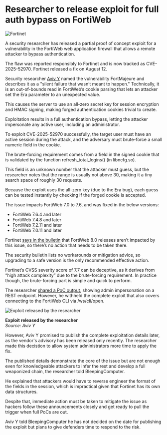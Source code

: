 # Researcher to release exploit for full auth bypass on FortiWeb

![Fortinet](https://www.bleepstatic.com/content/hl-images/2024/02/09/Fortinet.jpg)

A security researcher has released a partial proof of concept exploit for a vulnerability in the FortiWeb web application firewall that allows a remote attacker to bypass authentication.

The flaw was reported responsibly to Fortinet and is now tracked as CVE-2025-52970\. Fortinet released a fix on August 12.

Security researcher [Aviv Y](https://x.com/0x%5Fshaq) named the vulnerability FortMajeure and describes it as a "silent failure that wasn’t meant to happen." Technically, it is an out-of-bounds read in FortiWeb’s cookie parsing that lets an attacker set the Era parameter to an unexpected value.

This causes the server to use an all-zero secret key for session encryption and HMAC signing, making forged authentication cookies trivial to create.

Exploitation results in a full authentication bypass, letting the attacker impersonate any active user, including an administrator.

To exploit CVE-2025-52970 successfully, the target user must have an active session during the attack, and the adversary must brute-force a small numeric field in the cookie.

The brute-forcing requirement comes from a field in the signed cookie that is validated by the function refresh_total_logins() (in libncfg.so).

This field is an unknown number that the attacker must guess, but the researcher notes that the range is usually not above 30, making it a tiny search space of roughly 30 requests.

Because the exploit uses the all-zero key (due to the Era bug), each guess can be tested instantly by checking if the forged cookie is accepted.

The issue impacts FortiWeb 7.0 to 7.6, and was fixed in the below versions:

* FortiWeb 7.6.4 and later
* FortiWeb 7.4.8 and later
* FortiWeb 7.2.11 and later
* FortiWeb 7.0.11 and later

Fortinet [says in the bulletin](https://www.fortiguard.com/psirt/FG-IR-25-448) that FortiWeb 8.0 releases aren’t impacted by this issue, so there’s no action that needs to be taken there.

The security bulletin lists no workarounds or mitigation advice, so upgrading to a safe version is the only recommended effective action.

Fortinet’s CVSS severity score of 7.7 can be deceptive, as it derives from “high attack complexity” due to the brute-forcing requirement. In practice though, the brute-forcing part is simple and quick to perform.

The researcher [shared a PoC output](https://pwner.gg/blog/2025-08-13-fortiweb-cve-2025-52970), showing admin impersonation on a REST endpoint. However, he withheld the complete exploit that also covers connecting to the FortiWeb CLI via /ws/cli/open.

![Exploit released by the researcher](https://www.bleepstatic.com/images/news/u/1220909/2025/August/2.jpg)

**Exploit released by the researcher**  
_Source: Aviv Y_

However, Aviv Y promised to publish the complete exploitation details later, as the vendor's advisory has been released only recently. The researcher made this decistion to allow system administrators more time to apply the fix.

The published details demonstrate the core of the issue but are not enough even for knowledgeable attackers to infer the rest and develop a full weaponized chain, the researcher told BleepingComputer.

He explained that attackers would have to reverse engineer the format of the fields in the session, which is impractical given that Fortinet has its own data structures.

Despite that, immediate action must be taken to mitigate the issue as hackers follow these announcements closely and get ready to pull the trigger when full PoCs are out.

Aviv Y told BleepingComputer he has not decided on the date for publishing the exploit but plans to give defenders time to respond to the risk.